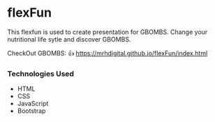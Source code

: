 # flexFun

This flexfun is used to create presentation for GBOMBS. Change your nutritional life sytle and discover GBOMBS.


CheckOut GBOMBS: 👍  https://mrhdigital.github.io/flexFun/index.html

### Technologies Used
- HTML
- CSS
- JavaScript
- Bootstrap